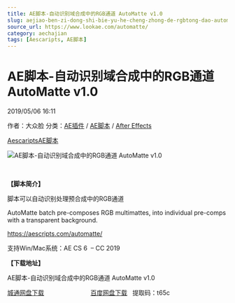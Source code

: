 ```yaml
---
title: AE脚本-自动识别域合成中的RGB通道 AutoMatte v1.0
slug: aejiao-ben-zi-dong-shi-bie-yu-he-cheng-zhong-de-rgbtong-dao-automatte-v1-0
source_url: https://www.lookae.com/automatte/
category: aechajian
tags: [Aescaripts, AE脚本]
---
```

# AE脚本-自动识别域合成中的RGB通道 AutoMatte v1.0

2019/05/06 16:11

作者：大众脸
分类：[AE插件](https://www.lookae.com/after-effects/aechajian/) / [AE脚本](https://www.lookae.com/after-effects/aescripts/) / [After Effects](https://www.lookae.com/after-effects/)

[Aescaripts](https://www.lookae.com/tag/aescaripts/)[AE脚本](https://www.lookae.com/tag/ae%e8%84%9a%e6%9c%ac/)

![AE脚本-自动识别域合成中的RGB通道 AutoMatte v1.0](https://www.lookae.com/wp-content/uploads/2019/05/AutoMatte.jpg "AE脚本-自动识别域合成中的RGB通道 AutoMatte v1.0-LookAE.com")

﻿

**【脚本简介】**

脚本可以自动识别处理预合成中的RGB通道

AutoMatte batch pre-composes RGB multimattes, into individual pre-comps with a transparent background.

https://aescripts.com/automatte/

支持Win/Mac系统：AE CS 6  – CC 2019

**【下载地址】**

AE脚本-自动识别域合成中的RGB通道 AutoMatte v1.0

[城通网盘下载](https://lookae.ctfile.com/fs/680462-372754085)                           [百度网盘下载](https://pan.baidu.com/s/1Kf8ULmxz_KcBe7s_o_150w)   提取码：t65c
